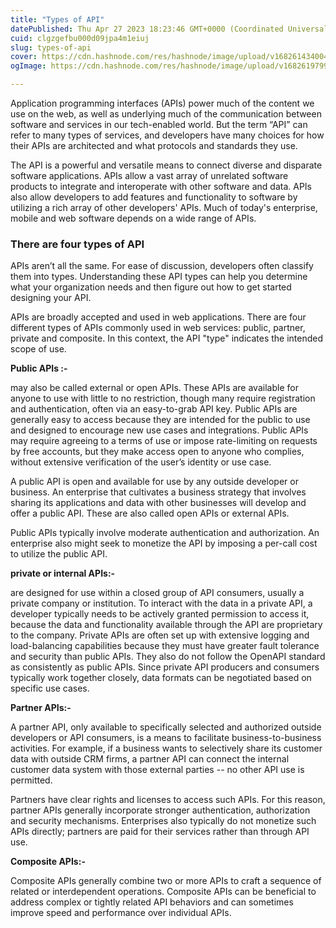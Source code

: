 ```yaml
---
title: "Types of API"
datePublished: Thu Apr 27 2023 18:23:46 GMT+0000 (Coordinated Universal Time)
cuid: clgzgefbu000d09jpa4m1eiuj
slug: types-of-api
cover: https://cdn.hashnode.com/res/hashnode/image/upload/v1682614340045/c2063a70-2b28-4409-90ef-24ab5593b4e4.png
ogImage: https://cdn.hashnode.com/res/hashnode/image/upload/v1682619799735/51b7a60a-f78c-4e54-b4fc-cfd6970f828c.png

---
```


Application programming interfaces (APIs) power much of the content we use on the web, as well as underlying much of the communication between software and services in our tech-enabled world. But the term “API” can refer to many types of services, and developers have many choices for how their APIs are architected and what protocols and standards they use.

The API is a powerful and versatile means to connect diverse and disparate software applications. APIs allow a vast array of unrelated software products to integrate and interoperate with other software and data. APIs also allow developers to add features and functionality to software by utilizing a rich array of other developers' APIs. Much of today's enterprise, mobile and web software depends on a wide range of APIs.

### **There are four types of API**

APIs aren’t all the same. For ease of discussion, developers often classify them into types. Understanding these API types can help you determine what your organization needs and then figure out how to get started designing your API.

APIs are broadly accepted and used in web applications. There are four different types of APIs commonly used in web services: public, partner, private and composite. In this context, the API "type" indicates the intended scope of use.

**Public APIs :-**

may also be called external or open APIs. These APIs are available for anyone to use with little to no restriction, though many require registration and authentication, often via an easy-to-grab API key. Public APIs are generally easy to access because they are intended for the public to use and designed to encourage new use cases and integrations. Public APIs may require agreeing to a terms of use or impose rate-limiting on requests by free accounts, but they make access open to anyone who complies, without extensive verification of the user’s identity or use case.

A public API is open and available for use by any outside developer or business. An enterprise that cultivates a business strategy that involves sharing its applications and data with other businesses will develop and offer a public API. These are also called open APIs or external APIs.

Public APIs typically involve moderate authentication and authorization. An enterprise also might seek to monetize the API by imposing a per-call cost to utilize the public API.

**private or internal APIs:-**

are designed for use within a closed group of API consumers, usually a private company or institution. To interact with the data in a private API, a developer typically needs to be actively granted permission to access it, because the data and functionality available through the API are proprietary to the company. Private APIs are often set up with extensive logging and load-balancing capabilities because they must have greater fault tolerance and security than public APIs. They also do not follow the OpenAPI standard as consistently as public APIs. Since private API producers and consumers typically work together closely, data formats can be negotiated based on specific use cases.

**Partner APIs:-**

A partner API, only available to specifically selected and authorized outside developers or API consumers, is a means to facilitate business-to-business activities. For example, if a business wants to selectively share its customer data with outside CRM firms, a partner API can connect the internal customer data system with those external parties -- no other API use is permitted.

Partners have clear rights and licenses to access such APIs. For this reason, partner APIs generally incorporate stronger authentication, authorization and security mechanisms. Enterprises also typically do not monetize such APIs directly; partners are paid for their services rather than through API use.

**Composite APIs:-**

Composite APIs generally combine two or more APIs to craft a sequence of related or interdependent operations. Composite APIs can be beneficial to address complex or tightly related API behaviors and can sometimes improve speed and performance over individual APIs.